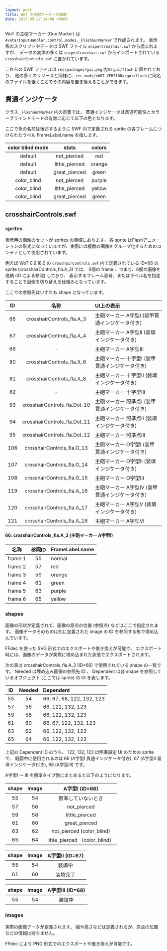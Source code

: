 ```yaml
---
layout: post
title: WoT の主砲マーカーの画像
date: 2017-05-27 14:00 +0900
---
```

WoT の主砲マーカー (Gun Marker) は `AvatarInputHandler.control.modes._FlashGunMarker` で作成されます。
表示系のスクリプトやデータは SWF ファイル `sniperCrosshair.swf` から読まれますが、
データの実体の多くは `sniperCrosshair.swf` からインポートされている `crosshairControls.swf` に置かれています。

これらの SWF ファイルは `res/packages/gui.pkg` 内の `gui/flash` に置かれており、
他の多くのリソースと同様に、`res_mods/<WOT_VERSION>/gui/flash` に同名のファイルを置くことでその内容を置き換えることができます。


## 貫通インジケータ

クラス `_FlashGunMarker` 内の定義では、
貫通インジケータは貫通可能性とカラーブラインドモードの有無に応じて以下の色となります。

ここで色の名前は後述するように SWF 内で定義される sprite の各フレームにつけられたラベル FrameLabel.name を指します。

| color blind mode | stats | colors |
|:---:|:---:|:---:|
| default     | not_pierced    | red    |
| default     | little_pierced | orange |
| default     | great_pierced  | green  |
| color_blind | not_pierced    | purple |
| color_blind | little_pierced | yellow |
| color_blind | great_pierced  | green  |

## crosshairControls.swf

### sprites

表示用の画像のセットが sprites の領域にあります。
各 sprite はFlashアニメーションの形式になっていますが、実際には複数の画像をグループ化するためのコンテナとして使用されています。

例えば WoT 0.9.18.0 の `crosshairControls.swf` 内で定義されている
ID=66 の sprite (crosshairControls_fla.A_3) では、
6個の frame 、つまり、6個の画像を格納 (ID による参照) しており、
表示するフレーム番号、またはラベル名を指定することで画像を切り替える仕組みとなっています。

ここでの参照先はいずれも shape となっています。

| ID | 名称 | UI上の表示 |
|:---:|:---:|:---|
| 66 | crosshairControls_fla.A_3 | 主砲マーカー A字型I (装甲貫通インジケータ付き) |
| 67 | crosshairControls_fla.A_4 | 主砲マーカー A字型II (装填インジケータ付き) |
| 68 | -                         | 主砲マーカー A字型III |
| 80 | crosshairControls_fla.X_6 | 主砲マーカー 十字型I (装甲貫通インジケータ付き) |
| 81 | crosshairControls_fla.X_8 | 主砲マーカー 十字型II (装填インジケータ付き) |
| 82 | -                         | 主砲マーカー 十字型III |
| 93 | crosshairControls_fla.Dot_10 | 主砲マーカー 照準点I (装甲貫通インジケータ付き) |
| 94 | crosshairControls_fla.Dot_11 | 主砲マーカー 照準点II (装填インジケータ付き) |
| 95 | crosshairControls_fla.Dot_12 | 主砲マーカー 照準点III |
| 106 | crosshairControls_fla.O_13 | 主砲マーカー O字型I (装甲貫通インジケータ付き) |
| 107 | crosshairControls_fla.O_14 | 主砲マーカー O字型II (装填インジケータ付き) |
| 108 | crosshairControls_fla.O_15 | 主砲マーカー O字型III |
| 119 | crosshairControls_fla.A_16 | 主砲マーカー A字型IV (装甲貫通インジケータ付き) |
| 120 | crosshairControls_fla.A_17 | 主砲マーカー A字型V (装填インジケータ付き) |
| 121 | crosshairControls_fla.A_18 | 主砲マーカー A字型VI |


#### 66: crosshairControls_fla.A_3 (主砲マーカー A字型I)

| 名称 | 参照ID | FrameLabel.name |
|:---:|:---:|:---|
| frame 1 | 55 | normal |
| frame 2 | 57 | red    |
| frame 3 | 59 | orange |
| frame 4 | 61 | green  |
| frame 5 | 63 | purple |
| frame 6 | 65 | yellow |


### shapes

画像の形状が定義されて、画像の原点の位置 (参照点) などはここで指定されます。
画像データそのものは別に定義された image の ID を参照する形で埋め込んでいます。

FFdec を使った SVG 形式でのエクスポートや置き換えが可能で、
エクスポート時には、画像のデータが実際に埋め込まれた状態でエクスポートされます。

次の表は crosshairControls_fla.A_3 (ID=66) で使用されている shape の一覧です。
Needed は埋め込み画像の参照先 ID 、
Dependent は各 shape を参照しているオブジェクト (ここでは sprite) の ID を表します。 

| ID | Needed | Dependent |
|:---:|:---:|:---|
| 55 | 54 | 66, 67, 68, 122, 132, 123 |
| 57 | 56 | 66, 122, 132, 123 |
| 59 | 58 | 66, 122, 132, 123 |
| 61 | 60 | 66, 67, 122, 132, 123 |
| 63 | 62 | 66, 122, 132, 123 |
| 65 | 64 | 66, 122, 132, 123 |

上記の Dependent ID のうち、
122, 132, 123 は照準設定 UI のための sprite で、
戦闘中に使用されるのは 66 (A字型I 貫通インジケータ付き), 67 (A字型II 装填インジケータ付き), 68 (A字型III) です。

A字型I ～ III を照準タイプ別にまとめると以下のようになります。

| shape | image | A字型I (ID=66) |
|:---:|:---:|:---:|
| 55 | 54 | 照準していないとき
| 57 | 56 | not_pierced
| 59 | 58 | little_pierced
| 61 | 60 | great_pierced
| 63 | 62 | not_pierced (color_blind)
| 65 | 64 | little_pierced （color_blind）

| shape | image | A字型II (ID=67) |
|:---:|:---:|:---:|
| 55 | 54 | 装填中 |
| 61 | 60 | 装填完了 |

| shape | image | A字型III (ID=68) |
|:---:|:---:|:---:|
| 55 | 54 | 装填中 |

### images

実際の画像データが定義されます。
幅や高さなどは定義されるが、原点の位置などの情報は持ちません。

FFdec により PNG 形式でのエクスポートや置き換えが可能です。

